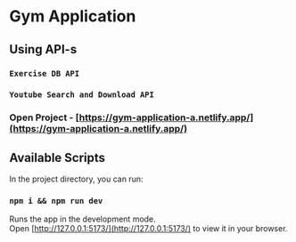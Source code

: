 # Gym Application

## Using API-s

### `Exercise DB API`

### `Youtube Search and Download API`

### Open Project - [https://gym-application-a.netlify.app/](https://gym-application-a.netlify.app/)

## Available Scripts

In the project directory, you can run:

### `npm i && npm run dev`

Runs the app in the development mode.\
Open [http://127.0.0.1:5173/](http://127.0.0.1:5173/) to view it in your browser.

